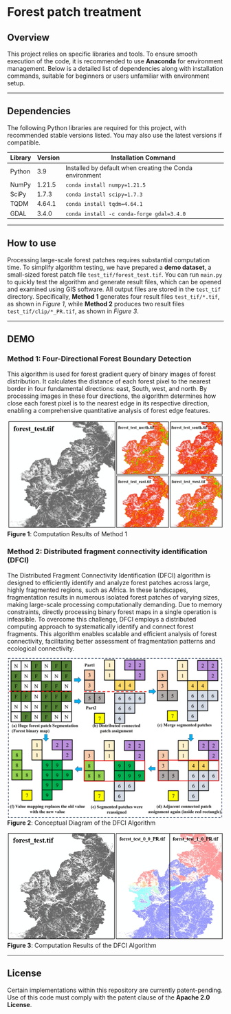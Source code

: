 # Forest patch treatment


## **Overview**  
This project relies on specific libraries and tools. 
To ensure smooth execution of the code, it is recommended to use **Anaconda** for environment management.
Below is a detailed list of dependencies along with installation commands, 
suitable for beginners or users unfamiliar with environment setup.

---

## **Dependencies**  

The following Python libraries are required for this project, 
with recommended stable versions listed. 
You may also use the latest versions if compatible.

| **Library** | **Version** | **Installation Command** |
|------------|------------|-------------------------|
| Python     | 3.9        | Installed by default when creating the Conda environment |
| NumPy      | 1.21.5     | `conda install numpy=1.21.5` |
| SciPy      | 1.7.3      | `conda install scipy=1.7.3` |
| TQDM       | 4.64.1     | `conda install tqdm=4.64.1` |
| GDAL       | 3.4.0      | `conda install -c conda-forge gdal=3.4.0` |

---

## **How to use**

Processing large-scale forest patches requires substantial computation time.
To simplify algorithm testing, 
we have prepared a **demo dataset**, a small-sized forest patch file `test_tif/forest_test.tif`.
You can run `main.py` to quickly test the algorithm and generate result files, 
which can be opened and examined using GIS software.
All output files are stored in the `test_tif` directory. Specifically, 
**Method 1** generates four result files `test_tif/*.tif`, as shown in *Figure 1*, 
while **Method 2** produces two result files `test_tif/clip/*_PR.tif`, as shown in *Figure 3*.

---
## **DEMO**
### **Method 1: Four-Directional Forest Boundary Detection**
This algorithm is used for forest gradient query of binary images of forest distribution.
It calculates the distance of each forest pixel to the nearest border in four fundamental directions: 
east, South, west, and north. 
By processing images in these four directions, 
the algorithm determines how close each forest pixel is to the nearest edge in its respective direction, 
enabling a comprehensive quantitative analysis of forest edge features.

![img/img1.jpg](img/img1.jpg)
**Figure 1**: Computation Results of Method 1

### **Method 2: Distributed fragment connectivity identification (DFCI)**
The Distributed Fragment Connectivity Identification (DFCI) algorithm is designed to efficiently identify and analyze forest patches across large, 
highly fragmented regions, such as Africa. In these landscapes, 
fragmentation results in numerous isolated forest patches of varying sizes, 
making large-scale processing computationally demanding. Due to memory constraints, 
directly processing binary forest maps in a single operation is infeasible. 
To overcome this challenge, DFCI employs a distributed computing approach to systematically identify and connect forest fragments. 
This algorithm enables scalable and efficient analysis of forest connectivity, 
facilitating better assessment of fragmentation patterns and ecological connectivity.

![img/img2.jpg](img/img2.jpg)
**Figure 2**: Conceptual Diagram of the DFCI Algorithm



![img/img3.jpg](img/img3.jpg)
**Figure 3**: Computation Results of the DFCI Algorithm


---
## License
Certain implementations within this repository are currently patent-pending.  
Use of this code must comply with the patent clause of the **Apache 2.0 License**.
